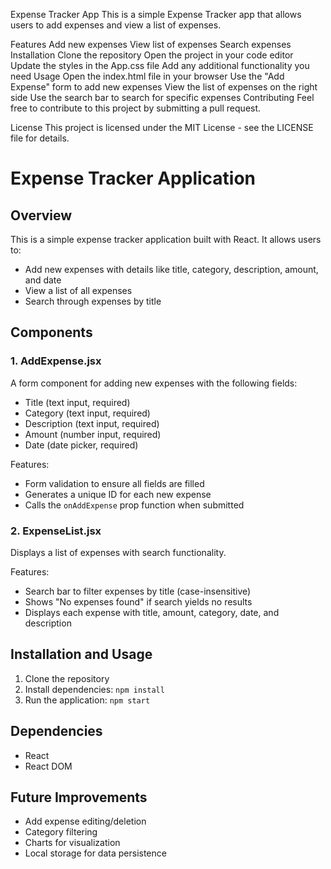 Expense Tracker App
This is a simple Expense Tracker app that allows users to add expenses and view a list of expenses.

Features
Add new expenses
View list of expenses
Search expenses
Installation
Clone the repository
Open the project in your code editor
Update the styles in the App.css file
Add any additional functionality you need
Usage
Open the index.html file in your browser
Use the "Add Expense" form to add new expenses
View the list of expenses on the right side
Use the search bar to search for specific expenses
Contributing
Feel free to contribute to this project by submitting a pull request.

License
This project is licensed under the MIT License - see the LICENSE file for details.

# Expense Tracker Application

## Overview

This is a simple expense tracker application built with React. It allows users to:

- Add new expenses with details like title, category, description, amount, and date
- View a list of all expenses
- Search through expenses by title

## Components

### 1. AddExpense.jsx

A form component for adding new expenses with the following fields:

- Title (text input, required)
- Category (text input, required)
- Description (text input, required)
- Amount (number input, required)
- Date (date picker, required)

Features:

- Form validation to ensure all fields are filled
- Generates a unique ID for each new expense
- Calls the `onAddExpense` prop function when submitted

### 2. ExpenseList.jsx

Displays a list of expenses with search functionality.

Features:

- Search bar to filter expenses by title (case-insensitive)
- Shows "No expenses found" if search yields no results
- Displays each expense with title, amount, category, date, and description

## Installation and Usage

1. Clone the repository
2. Install dependencies: `npm install`
3. Run the application: `npm start`

## Dependencies

- React
- React DOM

## Future Improvements

- Add expense editing/deletion
- Category filtering
- Charts for visualization
- Local storage for data persistence
